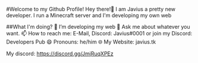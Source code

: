 #Welcome to my Github Profile!
Hey there!👋 I am Javius a pretty new developer. I run a Minecraft server and I'm developing my own web

##What I'm doing?
🔧 I’m developing my web
💬 Ask me about whatever you want.
📫 How to reach me: E-Mail, Discord: Javius#0001 or join my Discord:
Developers Pub
😄 Pronouns: he/him
🌐 My Website: javius.tk

My discord:
https://discord.gg/JmjRuqXPEz
